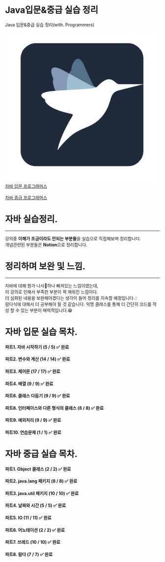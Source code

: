 # Java입문&중급 실습 정리
Java 입문&중급 실습 정리(with. Programmers)<br>

![로고](./images/programmersLogo.png) <br>
[자바 입문 프로그래머스](https://programmers.co.kr/learn/courses/5) <br>
<br>
[자바 중급 프로그래머스](https://programmers.co.kr/learn/courses/9) 
# 자바 실습정리.
<hr>
강의중 <b>이해가 조금이라도 안되는 부분들</b>을 실습으로 직접해보며 정리합니다.<br>
개념관련된 부분들은 <b>Notion</b>으로 정리합니다.

# 정리하며 보완 및 느낌.
<hr>
자바에 대해 뭔가 나사🔩하나 빠져있는 느낌이였는데,</br>
이 강의로 인해서 부족한 부분이 꽉 채워진 느낌이다.</br>
더 심화된 내용을 보완해야겠다는 생각이 들어 정리를 지속할 예정입니다.💡</br>
람다식에 대해서 더 공부해야 될 것 같습니다. 익명 클래스를 통해 더 간단히 코드를 작성 할 수 있는 부분이 매력적입니다.😁


# 자바 입문 실습 목차.
#### 파트1. 자바 시작하기 (5 / 5) ✅ 완료
#### 파트2. 변수와 계산 (14 / 14) ✅ 완료
#### 파트3. 제어문 (17 / 17) ✅ 완료
#### 파트4. 배열 (9 / 9) ✅ 완료
#### 파트6. 클래스 다듬기 (9 / 9) ✅ 완료
#### 파트8. 인터페이스와 다른 형식의 클래스 (8 / 8) ✅ 완료
#### 파트9. 예외처리 (9 / 9) ✅ 완료
#### 파트10. 연습문제 (1 / 1) ✅ 완료


# 자바 중급 실습 목차.
#### 파트1. Object 클래스 (2 / 2) ✅ 완료
#### 파트2. java.lang 패키지 (8 / 8) ✅ 완료
#### 파트3. java.util 패키지 (10 / 10) ✅ 완료
#### 파트4. 날짜와 시간 (5 / 5) ✅ 완료
#### 파트5. IO (11 / 11) ✅ 완료
#### 파트6. 어노테이션 (2 / 2) ✅ 완료
#### 파트7. 쓰레드 (10 / 10) ✅ 완료
#### 파트8. 람다 (7 / 7) ✅ 완료


